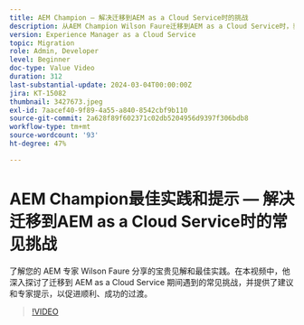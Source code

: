 ```yaml
---
title: AEM Champion — 解决迁移到AEM as a Cloud Service时的挑战
description: 从AEM Champion Wilson Faure迁移到AEM as a Cloud Service时，获取有关解决常见挑战的专家建议。
version: Experience Manager as a Cloud Service
topic: Migration
role: Admin, Developer
level: Beginner
doc-type: Value Video
duration: 312
last-substantial-update: 2024-03-04T00:00:00Z
jira: KT-15082
thumbnail: 3427673.jpeg
exl-id: 7aacef40-9f89-4a55-a840-8542cbf9b110
source-git-commit: 2a628f89f602371c02db5204956d9397f306bdb8
workflow-type: tm+mt
source-wordcount: '93'
ht-degree: 47%

---
```


# AEM Champion最佳实践和提示 — 解决迁移到AEM as a Cloud Service时的常见挑战

了解您的 AEM 专家 Wilson Faure 分享的宝贵见解和最佳实践。在本视频中，他深入探讨了迁移到 AEM as a Cloud Service 期间遇到的常见挑战，并提供了建议和专家提示，以促进顺利、成功的过渡。

>[!VIDEO](https://video.tv.adobe.com/v/3448621/?learn=on&captions=chi_hans)
